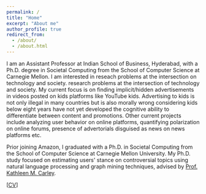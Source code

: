 ```yaml
---
permalink: /
title: "Home"
excerpt: "About me"
author_profile: true
redirect_from: 
  - /about/
  - /about.html
---
```


I am an Assistant Professor at Indian School of Business, Hyderabad, with a Ph.D. degree in Societal Computing from the School of Computer Science at Carnegie Mellon. I am interested in reseach problems at the intersection on technology and society. research problems at the intersection of technology and society. My current focus is on finding implicit/hidden advertisements in videos posted on kids platforms like YouTube kids. Advertising to kids is not only illegal in many countries but is also morally wrong considering kids below eight years have not yet developed the cognitive ability to differentiate between content and promotions. Other current projects include analyzing user behavior on online platforms, quantifying polarization on online forums, presence of advertorials disguised as news on news platforms etc. 

Prior joining Amazon, I graduated with a Ph.D. in Societal Computing from the School of Computer Science at Carnegie Mellon University. My Ph.D. study focused on estimating users' stance on controversial topics using natural language processing and graph mining techniques, advised by [Prof. Kathleen M. Carley](http://www.casos.cs.cmu.edu/bios/carley/carley.html).  


[[CV](https://sumeetkr.github.io/files/cv.pdf)]

